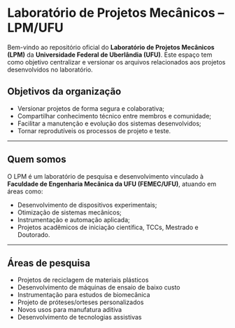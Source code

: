 # Laboratório de Projetos Mecânicos – LPM/UFU

Bem-vindo ao repositório oficial do **Laboratório de Projetos Mecânicos (LPM)** da **Universidade Federal de Uberlândia (UFU)**. Este espaço tem como objetivo centralizar e versionar os arquivos relacionados aos projetos desenvolvidos no laboratório.

## Objetivos da organização

- Versionar projetos de forma segura e colaborativa;
- Compartilhar conhecimento técnico entre membros e comunidade;
- Facilitar a manutenção e evolução dos sistemas desenvolvidos;
- Tornar reprodutíveis os processos de projeto e teste.

---

## Quem somos

O LPM é um laboratório de pesquisa e desenvolvimento vinculado à **Faculdade de Engenharia Mecânica da UFU (FEMEC/UFU)**, atuando em áreas como:

- Desenvolvimento de dispositivos experimentais;
- Otimização de sistemas mecânicos;
- Instrumentação e automação aplicada;
- Projetos acadêmicos de iniciação científica, TCCs, Mestrado e Doutorado.

---

## Áreas de pesquisa

- Projetos de reciclagem de materiais plásticos
- Desenvolvimento de máquinas de ensaio de baixo custo
- Instrumentação para estudos de biomecânica
- Projeto de próteses/orteses personalizados
- Novos usos para manufatura aditiva
- Desenvolvimento de tecnologias assistivas
